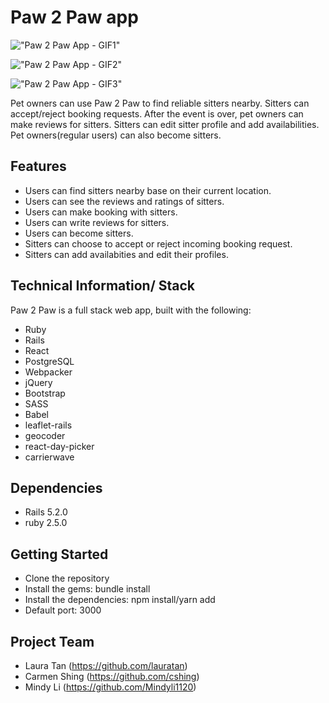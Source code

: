 # Paw 2 Paw app

!["Paw 2 Paw App - GIF1"](https://github.com/Mindyli1120/paw2paw/blob/readme/document/paw2paw-1.gif?raw=true)

!["Paw 2 Paw App - GIF2"](https://github.com/Mindyli1120/paw2paw/blob/readme/document/paw2paw-2.gif?raw=true)

!["Paw 2 Paw App - GIF3"](https://github.com/Mindyli1120/paw2paw/blob/readme/document/paw2paw-3.gif?raw=true)


Pet owners can use Paw 2 Paw to find reliable sitters nearby. Sitters can accept/reject booking requests. After the event is over, pet owners can make reviews for sitters. Sitters can edit sitter profile and add availabilities. Pet owners(regular users) can also become sitters. 

## Features
- Users can find sitters nearby base on their current location.
- Users can see the reviews and ratings of sitters.
- Users can make booking with sitters.
- Users can write reviews for sitters.
- Users can become sitters.
- Sitters can choose to accept or reject incoming booking request.
- Sitters can add availabities and edit their profiles.

## Technical Information/ Stack

  Paw 2 Paw is a full stack web app, built with the following:
  - Ruby 
  - Rails
  - React
  - PostgreSQL
  - Webpacker
  - jQuery
  - Bootstrap
  - SASS
  - Babel
  - leaflet-rails
  - geocoder
  - react-day-picker
  - carrierwave

## Dependencies

- Rails 5.2.0
- ruby  2.5.0

## Getting Started

- Clone the repository
- Install the gems: bundle install
- Install the dependencies: npm install/yarn add
- Default port: 3000

## Project Team

- Laura Tan (https://github.com/lauratan)
- Carmen Shing (https://github.com/cshing)
- Mindy Li (https://github.com/Mindyli1120)

